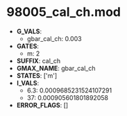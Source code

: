 # 98005_cal_ch.mod

- **G_VALS**:
  - gbar_cal_ch: 0.003
- **GATES**:
  - m: 2
- **SUFFIX**: cal_ch
- **GMAX_NAME**: gbar_cal_ch
- **STATES**: ['m']
- **I_VALS**:
  - 6.3: 0.0009685231524107291
  - 37: 0.000905601801892058
- **ERROR_FLAGS**: []
